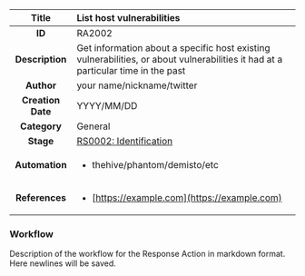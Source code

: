 | Title                       | List host vulnerabilities         |
|:---------------------------:|:--------------------|
| **ID**                      | RA2002            |
| **Description**             | Get information about a specific host existing vulnerabilities, or about vulnerabilities it had at a particular time in the past   |
| **Author**                  | your name/nickname/twitter        |
| **Creation Date**           | YYYY/MM/DD |
| **Category**                | General      |
| **Stage**                   |[RS0002: Identification](../Response_Stages/RS0002.md)| 
| **Automation** |<ul><li>thehive/phantom/demisto/etc</li></ul>|
| **References** |<ul><li>[https://example.com](https://example.com)</li></ul>|

### Workflow

Description of the workflow for the Response Action in markdown format.  
Here newlines will be saved.  
